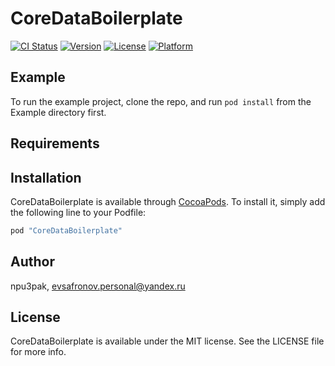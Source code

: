 # CoreDataBoilerplate

[![CI Status](http://img.shields.io/travis/npu3pak/CoreDataBoilerplate.svg?style=flat)](https://travis-ci.org/npu3pak/CoreDataBoilerplate)
[![Version](https://img.shields.io/cocoapods/v/CoreDataBoilerplate.svg?style=flat)](http://cocoapods.org/pods/CoreDataBoilerplate)
[![License](https://img.shields.io/cocoapods/l/CoreDataBoilerplate.svg?style=flat)](http://cocoapods.org/pods/CoreDataBoilerplate)
[![Platform](https://img.shields.io/cocoapods/p/CoreDataBoilerplate.svg?style=flat)](http://cocoapods.org/pods/CoreDataBoilerplate)

## Example

To run the example project, clone the repo, and run `pod install` from the Example directory first.

## Requirements

## Installation

CoreDataBoilerplate is available through [CocoaPods](http://cocoapods.org). To install
it, simply add the following line to your Podfile:

```ruby
pod "CoreDataBoilerplate"
```

## Author

npu3pak, evsafronov.personal@yandex.ru

## License

CoreDataBoilerplate is available under the MIT license. See the LICENSE file for more info.
